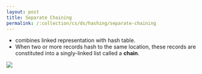 ```yaml
---
layout: post
title: Separate Chaining
permalink: /:collection/cs/ds/hashing/separate-chaining
---
```


- combines linked representation with hash table.
- When two or more records hash to the same location, these records are constituted into a singly-linked list called a **chain**.

![]({{site.cdn}}/cse/ds/hashing/separate-chaining.png)